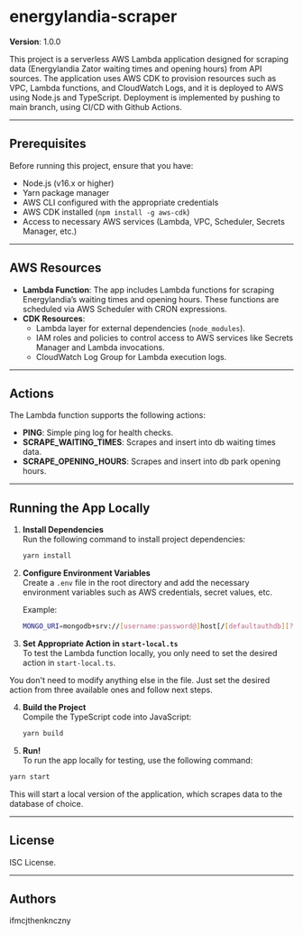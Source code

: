 # energylandia-scraper

**Version**: 1.0.0

This project is a serverless AWS Lambda application designed for scraping data (Energylandia Zator waiting times and opening hours) from API sources. The application uses AWS CDK to provision resources such as VPC, Lambda functions, and CloudWatch Logs, and it is deployed to AWS using Node.js and TypeScript. Deployment is implemented by pushing to main branch, using CI/CD with Github Actions.

---

## Prerequisites

Before running this project, ensure that you have:

- Node.js (v16.x or higher)
- Yarn package manager
- AWS CLI configured with the appropriate credentials
- AWS CDK installed (`npm install -g aws-cdk`)
- Access to necessary AWS services (Lambda, VPC, Scheduler, Secrets Manager, etc.)

---

## AWS Resources

- **Lambda Function**: The app includes Lambda functions for scraping Energylandia’s waiting times and opening hours. These functions are scheduled via AWS Scheduler with CRON expressions.
- **CDK Resources**:
  - Lambda layer for external dependencies (`node_modules`).
  - IAM roles and policies to control access to AWS services like Secrets Manager and Lambda invocations.
  - CloudWatch Log Group for Lambda execution logs.

---

## Actions

The Lambda function supports the following actions:

- **PING**: Simple ping log for health checks.
- **SCRAPE_WAITING_TIMES**: Scrapes and insert into db waiting times data.
- **SCRAPE_OPENING_HOURS**: Scrapes and insert into db park opening hours.

---

## Running the App Locally

1. **Install Dependencies**  
   Run the following command to install project dependencies:

   ```bash
   yarn install
   ```

2. **Configure Environment Variables**  
   Create a `.env` file in the root directory and add the necessary environment variables such as AWS credentials, secret values, etc.

   Example:
   ```bash
   MONGO_URI=mongodb+srv://[username:password@]host[/[defaultauthdb][?options]]
   ```

3. **Set Appropriate Action in `start-local.ts`**  
To test the Lambda function locally, you only need to set the desired action in `start-local.ts`.

You don't need to modify anything else in the file. Just set the desired action from three available ones and follow next steps.

4. **Build the Project**  
   Compile the TypeScript code into JavaScript:

   ```bash
   yarn build
   ```

5. **Run!**  
To run the app locally for testing, use the following command:

```bash
yarn start
```

This will start a local version of the application, which scrapes data to the database of choice.

---

## License

ISC License.

---

## Authors

ifmcjthenknczny